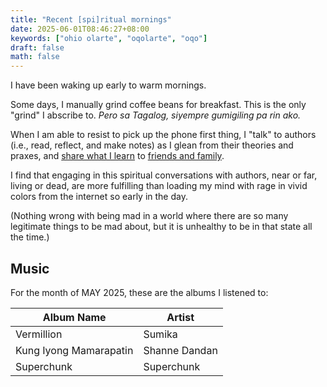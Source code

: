 ```yaml
---
title: "Recent [spi]ritual mornings"
date: 2025-06-01T08:46:27+08:00
keywords: ["ohio olarte", "oqolarte", "oqo"]
draft: false
math: false
---
```


I have been waking up early to warm mornings.

Some days, I manually grind coffee beans for breakfast. This is the only
"grind" I abscribe to. *Pero sa Tagalog, siyempre gumigiling pa rin
ako.*

When I am able to resist to pick up
the phone first thing, I "talk" to authors (i.e., read,
reflect, and make notes) as I glean from their theories and
praxes, and [share what I learn](/wiki) to [friends and family](/friendship).

I find that engaging in this spiritual conversations with authors, near
or far, living or dead, are more fulfilling than loading my mind with
rage in vivid colors from the internet so early in the day.

(Nothing wrong with being mad in a world where there are so many legitimate
things to be mad about, but it is unhealthy to be in that state all the
time.)

## Music

For the month of MAY 2025, these are the albums I listened to:

| Album Name             | Artist        |
|------------------------|---------------|
| Vermillion             | Sumika        |
| Kung Iyong Mamarapatin | Shanne Dandan |
| Superchunk             | Superchunk    |
